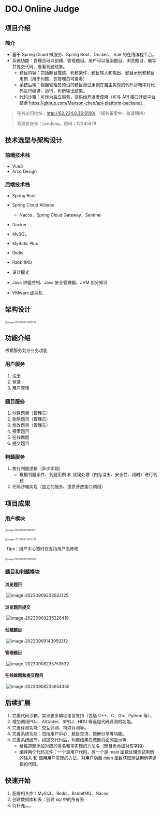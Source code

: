 # DOJ Online Judge

## 项目介绍

### 简介

- 基于 Spring Cloud 微服务、Spring Boot、Docker、 Vue 的在线编程平台。
- 系统功能：管理员可以创建、管理题目。用户可以搜索题目、浏览题目、编写并提交代码、查看判题结果。
  - 题目内容：包括题目描述、判题条件、题目输入和输出、题目示例和题目用例（用于判题，仅管理员可查看）
  - 系统后端：根据管理员预设的题目测试用例在自主实现的代码沙箱中对代码进行编译、运行、判断输出结果。
  - 代码沙箱：可作为独立服务，提供给开发者使用（可与 API 接口开放平台结合 https://github.com/Manson-chen/api-platform-backend）

> 在线访问地址：http://62.234.8.36:8100/
> （域名备案中，敬请期待）
>
> 管理员账号：jiandong，密码：12345678



## 技术选型与架构设计

### 前端技术栈

- Vue3
- Arco Design

### 后端技术栈

- Spring Boot
- Spring Cloud Alibaba
  - Nacos、Spring Cloud Gateway、Sentinel

- Docker
- MySQL
- MyBatis Plus
- Redis
- RabbitMQ
- 设计模式
- Java 进程控制、Java 安全管理器、JVM 部分知识
- VMware 虚拟机



## 架构设计

​	<img src="README.assets/image-20230908233812529.png" alt="image-20230908233812529" style="zoom: 50%;" />



## 功能介绍

根据服务划分业务功能

### 用户服务

1. 注册
2. 登录
3. 用户管理

### 题目服务

1. 创建题目（管理员）
2. 删除题目（管理员）
3. 修改题目（管理员）
4. 搜索题目
5. 在线做题
6. 提交题目

### 判题服务

1. 执行判题逻辑（异步实现）
   - 根据判题条件、判题用例 和 错误处理（内存溢出、安全性、超时）进行判题
2. 代码沙箱实现（独立的服务、提供开放接口调用）



## 项目成果

### 用户模块

​	<img src="README.assets/image-20230908234958031.png" alt="image-20230908234958031" style="zoom:50%;" />

​	<img src="README.assets/image-20230908235010232.png" alt="image-20230908235010232" style="zoom:50%;" />

​	Tips：用户中心暂时仅支持用户名修改

​	<img src="README.assets/image-20230908235105263.png" alt="image-20230908235105263" style="zoom: 50%;" />

### 题目和判题模块

#### 浏览题目

​	![image-20230909232922125](README.assets/image-20230909232922125.png)

#### 浏览题目提交

​	![image-20230908235328419](README.assets/image-20230908235328419.png)

#### 	创建题目

​	![image-20230909143950212](README.assets/image-20230909143950212.png)



#### 管理题目

​	![image-20230908235753532](README.assets/image-20230908235753532.png)

#### 在线做题和提交题目

​	![image-20230908235954350](README.assets/image-20230908235954350.png)



## 后续扩展

1. 完善代码沙箱，实现更多编程语言支持（包括 C++、C、Go、Python 等）。
2. 增加调用POJ、AtCoder、SPOJ、HDU 等远程代码评测的功能。
3. 完善评测功能：交互评测、特殊评测等。
4. 完善系统功能：包括用户中心、题目交流、题解分享等功能。
5. 完善系统细节，如提交代码后，判题结果在做题页面的显示等
   - 给每道题添加对应的类名和需实现的方法名（题目表添加对应字段）
   - 编译两个代码文件：一个是用户代码，另一个是 main 函数处理测试用例的输入 和 调用用户实现的方法。对用户隐藏 mian 函数获取测试用例等逻辑的代码。



## 快速开始

1. 配置相关库：MySQL、Redis、RabbitMQ、Nacos
2. 创建数据库和表：创建 sql 中的所有表
3. 待补充。。。
